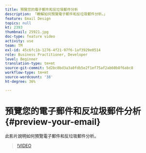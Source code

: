 ```yaml
---
title: 預覽您的電子郵件和反垃圾郵件分析
description: 「瞭解如何預覽電子郵件和反垃圾郵件分析。」
feature: Email Design
topics: null
kt: 2393
thumbnail: 25921.jpg
doc-type: feature video
activity: use
team: TM
exl-id: 45c6fc1b-1276-4f21-97f6-1af3929e0514
role: Business Practitioner, Developer
level: Beginner
translation-type: tm+mt
source-git-commit: 5d2bc8bd3a3a0fdb5e2f1ef75af2ab60b8f6abc8
workflow-type: tm+mt
source-wordcount: '38'
ht-degree: 36%

---
```


# 預覽您的電子郵件和反垃圾郵件分析{#preview-your-email}

此影片說明如何預覽電子郵件和反垃圾郵件分析。

>[!VIDEO](https://video.tv.adobe.com/v/25921?quality=12)
